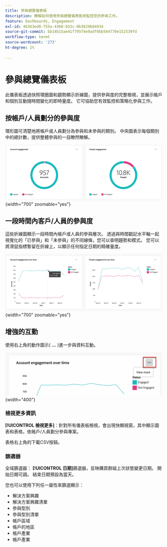 ```yaml
---
title: 參與總覽儀表板
description: 瞭解如何使用參與總覽儀表板來監控您的參與工作。
feature: Dashboards, Engagement
exl-id: 46363ed8-755a-4368-b53c-0b3629b64934
source-git-commit: bb14b15ae41f795f4e9adf0bb564770e152539fd
workflow-type: tm+mt
source-wordcount: '273'
ht-degree: 1%

---
```


# 參與總覽儀表板

此儀表板透過快照環圈圖和趨勢顯示折線圖，提供參與度的完整檢視，並展示帳戶和個別互動隨時間變化的即時量度。 它可協助您有效監控和策略化參與工作。

<!-- To generate a shareable PDF of your current view, click **[!UICONTROL Export]** at the top-right corner of the page. To engage with the data, use the action menu in the top-right corner. -->

## 按帳戶/人員劃分的參與度

環形圖可清楚地將帳戶或人員劃分為參與和未參與的類別。 中央圖表示每個類別中的總計數，提供整體參與的一目瞭然瞭解。

![帳戶和人員的參與度](assets/engagement-accounts-people.png){width="700" zoomable="yes"}

## 一段時間內客戶/人員的參與度

這些折線圖顯示一段時間內帳戶或人員的參與層次。 透過與時間戳記水平軸一起視覺化的「已參與」和「未參與」的不同線條，您可以查明趨勢和模式。 您可以將滑鼠指標暫留在折線上，以顯示任何指定日期的精確量度。

![帳戶和人員在一段時間內的參與](assets/engagement-accounts-people-over-time.png){width="700" zoomable="yes"}

## 增強的互動

使用右上角的動作圖示( **...** )進一步與資料互動。

![參與儀表板資料 — 動作功能表](assets/engagement-action-menu.png){width="400"}

### 檢視更多資訊

**[!UICONTROL 檢視更多]**：針對所有儀表板檢視，會出現快顯視窗，其中顯示圖表和表格，依帳戶/人員劃分參與專案。

表格右上角的下載CSV按鈕。
<!-- 
### Drill through

Choose **[!UICONTROL Drill through]** for an in-depth analysis of individual group statuses.

The global filters applied to the dashboard are carried over to this page.

The applied filters are displayed, but are not editable on this page. 
The only available filters that are enabled are _Account Name_ or _Person Name_.

To display or hide available columns, click **[!UICONTROL View more]** at the top-right corner:

Click **[!UICONTROL View more]** to open the download dialog.

Button on the top right corner to open a pop-up with the available column list:

* [!UICONTROL Account]
* [!UICONTROL Account name]
* [!UICONTROL Account ID]
* [!UICONTROL Status]
* [!UICONTROL People engaged]
* [!UICONTROL Engagement activities]
* [!UICONTROL Last engagement date]
* [!UICONTROL Region]
* [!UICONTROL Industry]
* [!UICONTROL People]
* [!UICONTROL Name]
* [!UICONTROL Person ID]
* [!UICONTROL Status]
* [!UICONTROL Email]
--->

### 篩選器

全域篩選器： **[!UICONTROL 日期]**&#x200B;篩選器，反映購買群組上次狀態變更日期。 開始日期可調。 結束日期預設為當天。

您也可以使用下列任一屬性來篩選顯示：

* 解決方案興趣
* 解決方案興趣清單
* 參與型別
* 參與型別清單
* 帳戶區域
* 帳戶的地區
* 帳戶產業
* 帳戶產業
